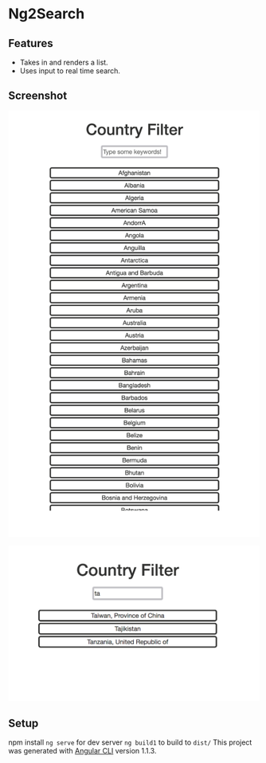 # Ng2Search

## Features
* Takes in and renders a list.
* Uses input to real time search.


## Screenshot

![list](https://github.com/somethiiing/ng2-search/blob/master/search1.png?raw=true)

![mid search](https://github.com/somethiiing/ng2-search/blob/master/search2.png?raw=true)


## Setup
npm install
`ng serve` for dev server
`ng build1` to build to `dist/`
This project was generated with [Angular CLI](https://github.com/angular/angular-cli) version 1.1.3.